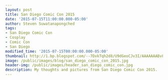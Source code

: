 ```yaml
---
layout: post
title: San Diego Comic Con 2015
date: '2015-07-15T11:00:00.000-05:00'
author: Steven Suwatanapongched
tags:
- San Diego Comic Con
- Cosplay
- Comic Con
- San Diego
modified_time: '2015-07-15T00:00:00.000-05:00'
thumbnail: http://1.bp.blogspot.com/--7DxkTqh2d8/U9dGeoCJv3I/AAAAAAABvFs/mX2fttU1Bu0/s600/2014-07-23+at+13-48-44.jpg
image: /public/images/blog/san_diego_comic_con_2015.jpg
header-img: /public/images/header_san_diego_comic_con.jpg
description: My thoughts and pictures from San Diego Comic Con 2015.
---
```

